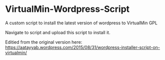 # VirtualMin-Wordpress-Script
A custom script to install the latest version of wordpress to VirtualMin GPL

Navigate to script and upload this script to install it.

Editied from the original version here: https://aatayyab.wordpress.com/2015/08/31/wordpress-installer-script-on-virtualmin/
